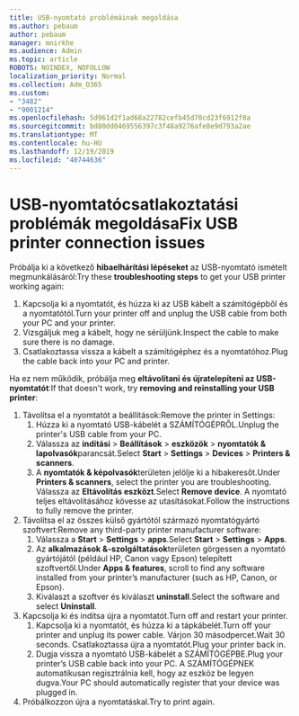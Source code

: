 ```yaml
---
title: USB-nyomtató problémáinak megoldása
ms.author: pebaum
author: pebaum
manager: mnirkhe
ms.audience: Admin
ms.topic: article
ROBOTS: NOINDEX, NOFOLLOW
localization_priority: Normal
ms.collection: Adm_O365
ms.custom:
- "3482"
- "9001214"
ms.openlocfilehash: 5d961d2f1ad68a22782cefb45d70cd23f6912f0a
ms.sourcegitcommit: bd80dd0469556397c3f48a9276afe8e9d793a2ae
ms.translationtype: MT
ms.contentlocale: hu-HU
ms.lasthandoff: 12/19/2019
ms.locfileid: "40744636"
---
```

# <a name="fix-usb-printer-connection-issues"></a><span data-ttu-id="1fc6a-102">USB-nyomtatócsatlakoztatási problémák megoldása</span><span class="sxs-lookup"><span data-stu-id="1fc6a-102">Fix USB printer connection issues</span></span>

<span data-ttu-id="1fc6a-103">Próbálja ki a következő **hibaelhárítási lépéseket** az USB-nyomtató ismételt megmunkálásáról:</span><span class="sxs-lookup"><span data-stu-id="1fc6a-103">Try these **troubleshooting steps** to get your USB printer working again:</span></span>

1. <span data-ttu-id="1fc6a-104">Kapcsolja ki a nyomtatót, és húzza ki az USB kábelt a számítógépbõl és a nyomtatótól.</span><span class="sxs-lookup"><span data-stu-id="1fc6a-104">Turn your printer off and unplug the USB cable from both your PC and your printer.</span></span>
2. <span data-ttu-id="1fc6a-105">Vizsgáljuk meg a kábelt, hogy ne sérüljünk.</span><span class="sxs-lookup"><span data-stu-id="1fc6a-105">Inspect the cable to make sure there is no damage.</span></span>
3. <span data-ttu-id="1fc6a-106">Csatlakoztassa vissza a kábelt a számítógéphez és a nyomtatóhoz.</span><span class="sxs-lookup"><span data-stu-id="1fc6a-106">Plug the cable back into your PC and printer.</span></span>

<span data-ttu-id="1fc6a-107">Ha ez nem működik, próbálja meg **eltávolítani és újratelepíteni az USB-nyomtatót**:</span><span class="sxs-lookup"><span data-stu-id="1fc6a-107">If that doesn't work, try **removing and reinstalling your USB printer**:</span></span>

1. <span data-ttu-id="1fc6a-108">Távolítsa el a nyomtatót a beállítások:</span><span class="sxs-lookup"><span data-stu-id="1fc6a-108">Remove the printer in Settings:</span></span>
    1. <span data-ttu-id="1fc6a-109">Húzza ki a nyomtató USB-kábelét a SZÁMÍTÓGÉPRŐL.</span><span class="sxs-lookup"><span data-stu-id="1fc6a-109">Unplug the printer's USB cable from your PC.</span></span>
    2. <span data-ttu-id="1fc6a-110">Válassza az **indítási** > **Beállítások** > **eszközök** > **nyomtatók & lapolvasók**parancsát.</span><span class="sxs-lookup"><span data-stu-id="1fc6a-110">Select **Start** > **Settings** > **Devices** > **Printers & scanners**.</span></span>
    3. <span data-ttu-id="1fc6a-111">A **nyomtatók & képolvasók**területen jelölje ki a hibakeresőt.</span><span class="sxs-lookup"><span data-stu-id="1fc6a-111">Under **Printers & scanners**, select the printer you are troubleshooting.</span></span> <span data-ttu-id="1fc6a-112">Válassza az **Eltávolítás eszközt**.</span><span class="sxs-lookup"><span data-stu-id="1fc6a-112">Select **Remove device**.</span></span> <span data-ttu-id="1fc6a-113">A nyomtató teljes eltávolításához kövesse az utasításokat.</span><span class="sxs-lookup"><span data-stu-id="1fc6a-113">Follow the instructions to fully remove the printer.</span></span>
2. <span data-ttu-id="1fc6a-114">Távolítsa el az összes külső gyártótól származó nyomtatógyártó szoftvert:</span><span class="sxs-lookup"><span data-stu-id="1fc6a-114">Remove any third-party printer manufacturer software:</span></span>
    1. <span data-ttu-id="1fc6a-115">Válassza a **Start** > **Settings** > **apps**.</span><span class="sxs-lookup"><span data-stu-id="1fc6a-115">Select **Start** > **Settings** > **Apps**.</span></span>
    2. <span data-ttu-id="1fc6a-116">Az **alkalmazások &-szolgáltatások**területen görgessen a nyomtató gyártójától (például HP, Canon vagy Epson) telepített szoftvertől.</span><span class="sxs-lookup"><span data-stu-id="1fc6a-116">Under **Apps & features**, scroll to find any software installed from your printer’s manufacturer (such as HP, Canon, or Epson).</span></span>
    3. <span data-ttu-id="1fc6a-117">Kiválaszt a szoftver és kiválaszt **uninstall**.</span><span class="sxs-lookup"><span data-stu-id="1fc6a-117">Select the software and select **Uninstall**.</span></span>
3. <span data-ttu-id="1fc6a-118">Kapcsolja ki és indítsa újra a nyomtatót.</span><span class="sxs-lookup"><span data-stu-id="1fc6a-118">Turn off and restart your printer.</span></span><br>
    1. <span data-ttu-id="1fc6a-119">Kapcsolja ki a nyomtatót, és húzza ki a tápkábelét.</span><span class="sxs-lookup"><span data-stu-id="1fc6a-119">Turn off your printer and unplug its power cable.</span></span> <span data-ttu-id="1fc6a-120">Várjon 30 másodpercet.</span><span class="sxs-lookup"><span data-stu-id="1fc6a-120">Wait 30 seconds.</span></span> <span data-ttu-id="1fc6a-121">Csatlakoztassa újra a nyomtatót.</span><span class="sxs-lookup"><span data-stu-id="1fc6a-121">Plug your printer back in.</span></span>
    2. <span data-ttu-id="1fc6a-122">Dugja vissza a nyomtató USB-kábelét a SZÁMÍTÓGÉPBE.</span><span class="sxs-lookup"><span data-stu-id="1fc6a-122">Plug your printer’s USB cable back into your PC.</span></span> <span data-ttu-id="1fc6a-123">A SZÁMÍTÓGÉPNEK automatikusan regisztrálnia kell, hogy az eszköz be legyen dugva.</span><span class="sxs-lookup"><span data-stu-id="1fc6a-123">Your PC should automatically register that your device was plugged in.</span></span>
4. <span data-ttu-id="1fc6a-124">Próbálkozzon újra a nyomtatáskal.</span><span class="sxs-lookup"><span data-stu-id="1fc6a-124">Try to print again.</span></span>